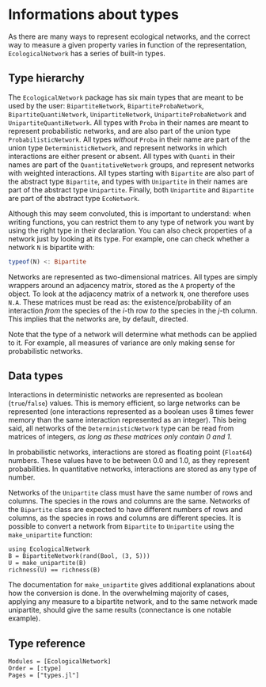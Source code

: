 # Informations about types

As there are many ways to represent ecological networks, and the correct
way to measure a given property varies in function of the representation,
`EcologicalNetwork` has a series of built-in types.

## Type hierarchy

The `EcologicalNetwork` package has six main types that are meant
to be used by the user: `BipartiteNetwork`, `BipartiteProbaNetwork`,
`BipartiteQuantiNetwork`, `UnipartiteNetwork`, `UnipartiteProbaNetwork`
and `UnipartiteQuantiNetwork`. All types with `Proba` in their names are
meant to represent probabilistic networks, and are also part of the union
type `ProbabilisticNetwork`. All types *without* `Proba` in their name are
part of the union type `DeterministicNetwork`, and represent networks in
which interactions are either present or absent. All types with `Quanti`
in their names are part of the `QuantitativeNetwork` groups, and represent
networks with weighted interactions. All types starting with `Bipartite`
are also part of the abstract type `Bipartite`, and types with `Unipartite`
in their names are part of the abstract type `Unipartite`. Finally, both
`Unipartite` and `Bipartite` are part of the abstract type `EcoNetwork`.

Although this may seem convoluted, this is important to understand: when
writing functions, you can restrict them to any type of network you want by
using the right type in their declaration. You can also check properties of
a network just by looking at its type. For example, one can check whether
a network `N` is bipartite with:

```julia
typeof(N) <: Bipartite
```

Networks are represented as two-dimensional matrices. All types are simply
wrappers around an adjacency matrix, stored as the `A` property of the
object. To look at the adjacency matrix of a network `N`, one therefore
uses `N.A`. These matrices must be read as: the existence/probability of
an interaction *from* the species of the *i*-th row *to* the species in the
*j*-th column. This implies that the networks are, by default, directed.

Note that the type of a network will determine what methods can be applied
to it. For example, all measures of variance are only making sense for
probabilistic networks.

## Data types

Interactions in deterministic networks are represented as boolean
(`true`/`false`) values. This is memory efficient, so large networks can be
represented (one interactions represented as a boolean uses 8 times fewer
memory than the same interaction represented as an integer). This being said,
all networks of the `DeterministicNetwork` type can be read from matrices
of integers, *as long as these matrices only contain 0 and 1*.

In probabilistic networks, interactions are stored as floating point
(`Float64`) numbers. These values have to be between 0.0 and 1.0, as they
represent probabilities. In quantitative networks, interactions are stored
as any type of number.

Networks of the `Unipartite` class must have the same number of rows and
columns. The species in the rows and columns are the same. Networks of the
`Bipartite` class are expected to have different numbers of rows and columns,
as the species in rows and columns are different species. It is possible to
convert a network from `Bipartite` to `Unipartite` using the `make_unipartite`
function:

~~~@example
using EcologicalNetwork
B = BipartiteNetwork(rand(Bool, (3, 5)))
U = make_unipartite(B)
richness(U) == richness(B)
~~~

The documentation for `make_unipartite` gives additional explanations about
how the conversion is done. In the overwhelming majority of cases, applying
any measure to a bipartite network, and to the same network made unipartite,
should give the same results (connectance is one notable example).

## Type reference

~~~@autodocs
Modules = [EcologicalNetwork]
Order = [:type]
Pages = ["types.jl"]
~~~
